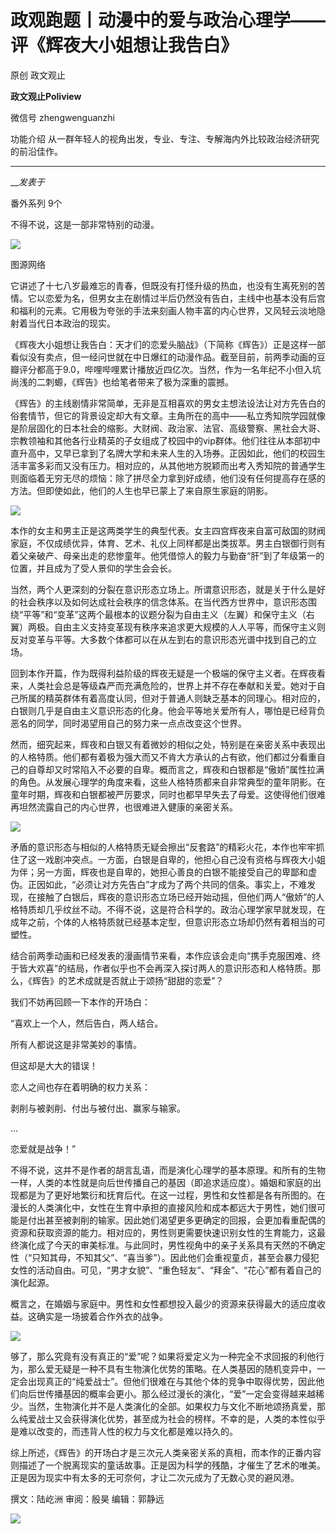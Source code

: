 

#  政观跑题丨动漫中的爱与政治心理学——评《辉夜大小姐想让我告白》

原创 政文观止 

**政文观止Poliview** 

微信号 zhengwenguanzhi

功能介绍 从一群年轻人的视角出发，专业、专注、专解海内外比较政治经济研究的前沿佳作。

____

___发表于_

番外系列 9个

不得不说，这是一部非常特别的动漫。

  

![](/images/192/2.gif)

图源网络

  

它讲述了十七八岁最难忘的青春，但既没有打怪升级的热血，也没有生离死别的苦情。它以恋爱为名，但男女主在剧情过半后仍然没有告白，主线中也基本没有后宫和福利的元素。它用极为夸张的手法来刻画人物丰富的内心世界，又风轻云淡地隐射着当代日本政治的现实。

  

《辉夜大小姐想让我告白：天才们的恋爱头脑战》（下简称《辉告》）正是这样一部看似没有卖点，但一经问世就在中日爆红的动漫作品。截至目前，前两季动画的豆瓣评分都高于9.0，哔哩哔哩累计播放近四亿次。当然，作为一名年纪不小但入坑尚浅的二刺螈，《辉告》也给笔者带来了极为深重的震撼。

  

《辉告》的主线剧情非常简单，无非是互相喜欢的男女主想法设法让对方先告白的俗套情节，但它的背景设定却大有文章。主角所在的高中——私立秀知院学园就像是阶层固化的日本社会的缩影。大财阀、政治家、法官、高级警察、黑社会大哥、宗教领袖和其他各行业精英的子女组成了校园中的vip群体。他们往往从本部初中直升高中，又早已拿到了名牌大学和未来人生的入场券。正因如此，他们的校园生活丰富多彩而又没有压力。相对应的，从其他地方脱颖而出考入秀知院的普通学生则面临着无穷无尽的烦恼：除了拼尽全力拿到好成绩，他们没有任何提高存在感的方法。但即使如此，他们的人生也早已蒙上了来自原生家庭的阴影。

  

![](/images/192/3.jpeg)

  

本作的女主和男主正是这两类学生的典型代表。女主四宫辉夜来自富可敌国的财阀家庭，不仅成绩优异，体育、艺术、礼仪上同样都是出类拔萃。男主白银御行则有着父亲破产、母亲出走的悲惨童年。他凭借惊人的毅力与勤奋“肝”到了年级第一的位置，并且成为了受人景仰的学生会会长。

  

当然，两个人更深刻的分裂在意识形态立场上。所谓意识形态，就是关于什么是好的社会秩序以及如何达成社会秩序的信念体系。在当代西方世界中，意识形态围绕“平等”和“变革”这两个最根本的议题分裂为自由主义（左翼）和保守主义（右翼）两极。自由主义支持变革现有秩序来追求更大规模的人人平等，而保守主义则反对变革与平等。大多数个体都可以在从左到右的意识形态光谱中找到自己的立场。

  

回到本作开篇，作为既得利益阶级的辉夜无疑是一个极端的保守主义者。在辉夜看来，人类社会总是等级森严而充满危险的，世界上并不存在奉献和关爱。她对于自己所属的精英群体有着高度认同，但对于普通人则缺乏基本的同理心。相对应的，白银则几乎是自由主义意识形态的化身。他会平等地关爱所有人，哪怕是已经背负恶名的同学，同时渴望用自己的努力来一点点改变这个世界。

  

然而，细究起来，辉夜和白银又有着微妙的相似之处，特别是在亲密关系中表现出的人格特质。他们都有着极为强大而又不肯大方承认的占有欲，他们都过分看重自己的自尊却又时常陷入不必要的自卑。概而言之，辉夜和白银都是“傲娇”属性拉满的角色。从发展心理学的角度来看，这些人格特质都来自非常典型的童年阴影。在童年时期，辉夜和白银都被严厉要求，同时也都早早失去了母爱。这使得他们很难再坦然流露自己的内心世界，也很难进入健康的亲密关系。

  

![](/images/192/4.jpeg)

  

矛盾的意识形态与相似的人格特质无疑会擦出“反套路”的精彩火花，本作也牢牢抓住了这一戏剧冲突点。一方面，白银是自卑的，他担心自己没有资格与辉夜大小姐为伴；另一方面，辉夜也是自卑的，她担心善良的白银不能接受自己的卑鄙和虚伪。正因如此，“必须让对方先告白”才成为了两个共同的信条。事实上，不难发现，在接触了白银后，辉夜的意识形态立场已经开始动摇，但他们两人“傲娇”的人格特质却几乎纹丝不动。不得不说，这是符合科学的。政治心理学家早就发现，在成年之前，个体的人格特质就已经基本定型，但意识形态立场却仍然有着相当的可塑性。

  

结合前两季动画和已经发表的漫画情节来看，本作应该会走向“携手克服困难、终于皆大欢喜”的结局，作者似乎也不会再深入探讨两人的意识形态和人格特质。那么，《辉告》的艺术成就是否就止于颂扬“甜甜的恋爱”？

  

我们不妨再回顾一下本作的开场白：

“喜欢上一个人，然后告白，两人结合。

所有人都说这是非常美妙的事情。

但这却是大大的错误！

恋人之间也存在着明确的权力关系：

剥削与被剥削、付出与被付出、赢家与输家。

…

恋爱就是战争！”

  

不得不说，这并不是作者的胡言乱语，而是演化心理学的基本原理。和所有的生物一样，人类的本性就是向后世传播自己的基因（即追求适应度）。婚姻和家庭的出现都是为了更好地繁衍和抚育后代。在这一过程，男性和女性都是各有所图的。在漫长的人类演化中，女性在生育中承担的直接风险和成本都远大于男性，她们很可能是付出甚至被剥削的输家。因此她们渴望更多更确定的回报，会更加看重配偶的资源和获取资源的能力。相对应的，男性则更需要快速识别女性的生育能力，这最终演化成了今天的审美标准。与此同时，男性视角中的亲子关系具有天然的不确定性（“只知其母，不知其父”、“喜当爹”）。因此他们会重视童贞，甚至会暴力侵犯女性的活动自由。可见，“男才女貌”、“重色轻友”、“拜金”、“花心”都有着自己的演化起源。

  

概言之，在婚姻与家庭中。男性和女性都想投入最少的资源来获得最大的适应度收益。这确实是一场披着合作外衣的战争。

  

![](/images/192/5.jpeg)

  

够了，那么究竟有没有真正的“爱”呢？如果将爱定义为一种完全不求回报的利他行为，那么爱无疑是一种不具有生物演化优势的策略。在人类基因的随机变异中，一定会出现真正的“纯爱战士”。但他们很难在与其他个体的竞争中取得优势，因此他们向后世传播基因的概率会更小。那么经过漫长的演化，“爱”一定会变得越来越稀少。当然，生物演化并不是人类演化的全部。如果权力与文化不断地颂扬真爱，那么纯爱战士又会获得演化优势，甚至成为社会的榜样。不幸的是，人类的本性似乎是难以改变的，而违背人性的权力与文化都是难以持久的。

  

综上所述，《辉告》的开场白才是三次元人类亲密关系的真相，而本作的正番内容则描述了一个脱离现实的童话故事。正是因为科学的残酷，才催生了艺术的唯美。正是因为现实中有太多的无可奈何，才让二次元成为了无数心灵的避风港。

  

撰文：陆屹洲 审阅：殷昊 编辑：郭静远

  

![](/images/192/6.jpeg)

  

